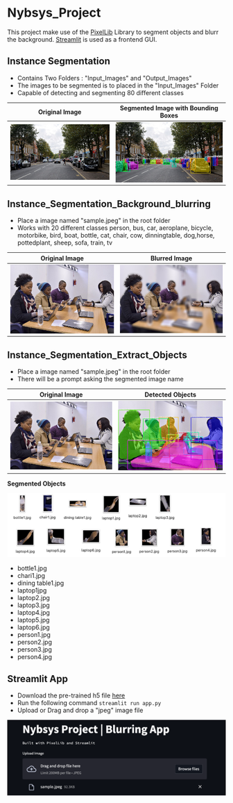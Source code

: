 # Nybsys_Project

This project make use of the [PixelLib](https://github.com/ayoolaolafenwa/PixelLib) Library to segment objects and blurr the background. [Streamlit](https://streamlit.io/) is used as a frontend GUI. 

## Instance Segmentation

- Contains Two Folders  : "Input_Images"  and "Output_Images"
- The images to be segmented is to placed in the "Input_Images" Folder
- Capable of detecting and segmenting  80 different classes

| Original Image  | Segmented Image with Bounding Boxes |
|-----------------|-------------------------------------|
| ![image](./read_me_images/ade_test1.jpeg)   |          ![image](./read_me_images/ade_test1%202.jpeg)                            |

  

## Instance_Segmentation_Background_blurring

- Place a image named "sample.jpeg" in the root folder 
- Works with 20 different classes
 person, bus, car, aeroplane, bicycle, motorbike, bird, boat, bottle,  cat, chair, cow, dinningtable, dog,horse, pottedplant, sheep, sofa, train, tv
 
| Original Image  | Blurred Image |
|-----------------|-------------------------------------|
| ![image](./read_me_images/sample.jpeg)   |          ![image](./read_me_images/blur_img.jpg)      


## Instance_Segmentation_Extract_Objects

- Place a image named "sample.jpeg" in the root folder
- There will be a prompt asking the segmented image name

| Original Image  | Detected Objects |
|-----------------|------------------|
|      ![image](./read_me_images/sample.jpeg)           |  ![image](./read_me_images/output.jpg)                   |


__**Segmented Objects**__

 ![image](./read_me_images/segmented.png)  

- bottle1.jpg
- chari1.jpg
- dining table1.jpg
- laptop1jpg
- laptop2.jpg
- laptop3.jpg
- laptop4.jpg
- laptop5.jpg
- laptop6.jpg
- person1.jpg
- person2.jpg
- person3.jpg
- person4.jpg

## Streamlit App
- Download the pre-trained h5 file [here](https://github.com/matterport/Mask_RCNN/releases/download/v2.0/mask_rcnn_coco.h5)
- Run the following command `` streamlit run app.py ``
- Upload or Drag and drop a "jpeg" image file 

![image](./read_me_images/upload.png)  